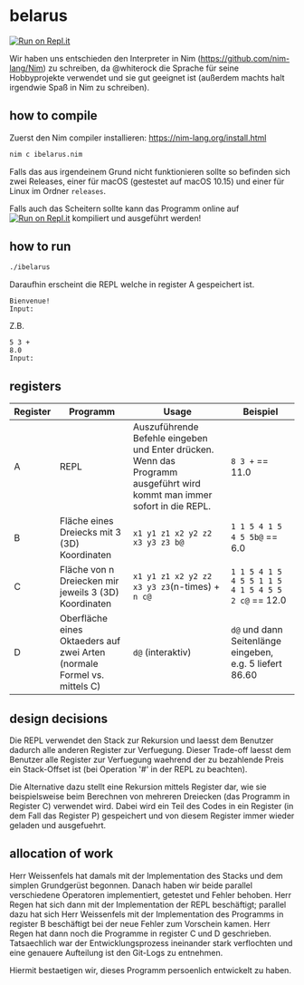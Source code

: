 # belarus 
[![Run on Repl.it](https://repl.it/badge/github/whiterock/belarus)](https://repl.it/github/whiterock/belarus)

Wir haben uns entschieden den Interpreter in Nim (https://github.com/nim-lang/Nim) zu schreiben, da @whiterock die Sprache für seine Hobbyprojekte verwendet und sie gut geeignet ist (außerdem machts halt irgendwie Spaß in Nim zu schreiben).

## how to compile

Zuerst den Nim compiler installieren: https://nim-lang.org/install.html

```bash
nim c ibelarus.nim
```

Falls das aus irgendeinem Grund nicht funktionieren sollte so befinden sich zwei Releases, einer für macOS (gestestet auf macOS 10.15) und einer für Linux im Ordner `releases`.

Falls auch das Scheitern sollte kann das Programm online auf [![Run on Repl.it](https://repl.it/badge/github/whiterock/belarus)](https://repl.it/github/whiterock/belarus) kompiliert und ausgeführt werden!

## how to run

```bash
./ibelarus
```

Daraufhin erscheint die REPL welche in register A gespeichert ist.

```none
Bienvenue!
Input:
```

Z.B.

```none
5 3 +
8.0
Input:
```

## registers

| Register  | Programm | Usage | Beispiel |
| ----------| -------- | ----- | -------- |
| A | REPL | Auszuführende Befehle eingeben und Enter drücken. Wenn das Programm ausgeführt wird kommt man immer sofort in die REPL. | `8 3 +` == 11.0 | 
| B | Fläche eines Dreiecks mit 3 (3D) Koordinaten | `x1 y1 z1 x2 y2 z2 x3 y3 z3 b@` | `1 1 5 4 1 5 4 5 5b@` == 6.0 |
| C | Fläche von n Dreiecken mir jeweils 3 (3D) Koordinaten | `x1 y1 z1 x2 y2 z2 x3 y3 z3`(n-times) + `n c@` | `1 1 5 4 1 5 4 5 5 1 1 5 4 1 5 4 5 5 2 c@` == 12.0 |
| D | Oberfläche eines Oktaeders auf zwei Arten (normale Formel vs. mittels C) | `d@` (interaktiv) | `d@` und dann Seitenlänge eingeben, e.g. 5 liefert 86.60 |

## design decisions

Die REPL verwendet den Stack zur Rekursion und laesst dem Benutzer dadurch alle anderen Register zur Verfuegung. Dieser Trade-off laesst dem Benutzer alle Register zur Verfuegung waehrend der zu bezahlende Preis ein Stack-Offset ist (bei Operation '#' in der REPL zu beachten).

Die Alternative dazu stellt eine Rekursion mittels Register dar, wie sie beispielsweise beim Berechnen von mehreren Dreiecken (das Programm in Register C) verwendet wird. Dabei wird ein Teil des Codes in ein Register (in dem Fall das Register P) gespeichert und von diesem Register immer wieder geladen und ausgefuehrt.

## allocation of work

Herr Weissenfels hat damals mit der Implementation des Stacks und dem simplen Grundgerüst begonnen. Danach haben wir beide parallel verschiedene Operatoren implementiert, getestet und Fehler behoben. Herr Regen hat sich dann mit der Implementation der REPL beschäftigt; parallel dazu hat sich Herr Weissenfels mit der Implementation des Programms in register B beschäftigt bei der neue Fehler zum Vorschein kamen. Herr Regen hat dann noch die Programme in register C und D geschrieben. Tatsaechlich war der Entwicklungsprozess ineinander stark verflochten und eine genauere Aufteilung ist den Git-Logs zu entnehmen.

Hiermit bestaetigen wir, dieses Programm persoenlich entwickelt zu haben.
